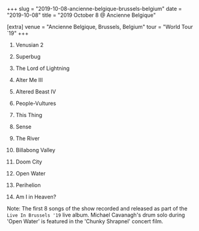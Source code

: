 +++
slug = "2019-10-08-ancienne-belgique-brussels-belgium"
date = "2019-10-08"
title = "2019 October 8 @ Ancienne Belgique"

[extra]
venue = "Ancienne Belgique, Brussels, Belgium"
tour = "World Tour `19"
+++


 1. Venusian 2

 2. Superbug

 3. The Lord of Lightning

 4. Alter Me III

 5. Altered Beast IV

 6. People-Vultures

 7. This Thing

 8. Sense

 9. The River

10. Billabong Valley

11. Doom City

12. Open Water

13. Perihelion

14. Am I in Heaven?


Note: The first 8 songs of the show recorded and released as part of
the `Live In Brussels '19` live album. Michael Cavanagh's drum solo
during 'Open Water' is featured in the 'Chunky Shrapnel' concert film.
